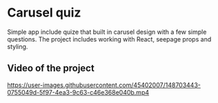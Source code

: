 # Carusel quiz

Simple app include quize that built in carusel design with a few simple questions.
The project includes working with React, seepage props and styling.


## Video of the project

https://user-images.githubusercontent.com/45402007/148703443-0755049d-5f97-4ea3-9c63-c46e368e040b.mp4
